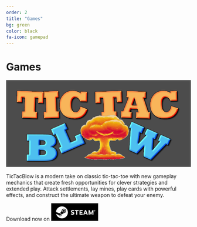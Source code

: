 ```yaml
---
order: 2
title: "Games"
bg: green
color: black
fa-icon: gamepad
---
```


# Games

[![TicTacBlow][tictacblow-capsule]][tictacblow-steam]

TicTacBlow is a modern take on classic tic-tac-toe with new gameplay mechanics that create fresh opportunities for
clever strategies and extended play. Attack settlements, lay mines, play cards with powerful effects, and construct the
ultimate weapon to defeat your enemy.

Download now on [![TicTacBlow on Steam][steam]][tictacblow-steam]

[tictacblow-capsule]: /img/tictacblow_header_capsule.png
[steam]: /img/Steam128x48.png
[tictacblow-steam]: https://store.steampowered.com/app/3717160/TicTacBlow/
